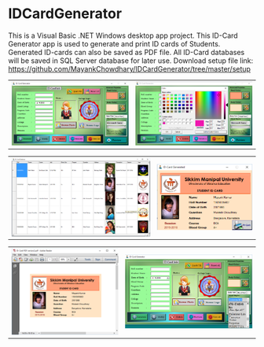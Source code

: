 # IDCardGenerator
This is a Visual Basic .NET Windows desktop app project. This ID-Card Generator app is used to generate and print ID cards of Students. 
Generated ID-cards can also be saved as PDF file. All ID-Card databases will be saved in SQL Server database for later use.
Download setup file link: https://github.com/MayankChowdhary/IDCardGenerator/tree/master/setup
<table style="width:100%">
  <tr>
    <td><img src="https://github.com/MayankChowdhary/IDCardGenerator/blob/master/screenshots/IDCard1.png" >
</td>
    <td><img src="https://github.com/MayankChowdhary/IDCardGenerator/blob/master/screenshots/IDCard2.png" >
</td>
</tr>
</table>
<table style="width:100%">
  <tr>
    <td><img src="https://github.com/MayankChowdhary/IDCardGenerator/blob/master/screenshots/IDCard3.png" >
</td>
    <td><img src="https://github.com/MayankChowdhary/IDCardGenerator/blob/master/screenshots/IDCard4.png" >
</td>
</tr>
</table>
<table style="width:100%">
  <tr>
    <td><img src="https://github.com/MayankChowdhary/IDCardGenerator/blob/master/screenshots/IDCard5.png" >
</td>
    <td><img src="https://github.com/MayankChowdhary/IDCardGenerator/blob/master/screenshots/IDCard6.png" >
</td>
</tr>
</table>
